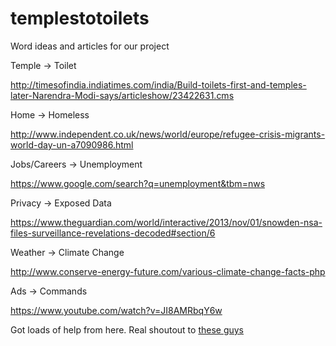 # templestotoilets

Word ideas and articles for our project

Temple -> Toilet

http://timesofindia.indiatimes.com/india/Build-toilets-first-and-temples-later-Narendra-Modi-says/articleshow/23422631.cms


Home -> Homeless

http://www.independent.co.uk/news/world/europe/refugee-crisis-migrants-world-day-un-a7090986.html


Jobs/Careers -> Unemployment

https://www.google.com/search?q=unemployment&tbm=nws


Privacy -> Exposed Data

https://www.theguardian.com/world/interactive/2013/nov/01/snowden-nsa-files-surveillance-revelations-decoded#section/6


Weather -> Climate Change

http://www.conserve-energy-future.com/various-climate-change-facts-php


Ads -> Commands

https://www.youtube.com/watch?v=JI8AMRbqY6w


Got loads of help from here. Real shoutout to [these guys](http://stackoverflow.com/questions/8949445/javascript-bookmarklet-to-replace-text-with-a-link)